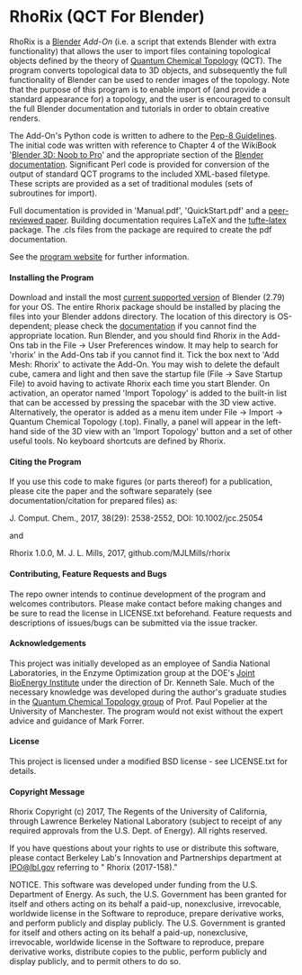 # RhoRix (QCT For Blender)

RhoRix is a [Blender](http://www.blender.org) *Add-On* (i.e. a script that extends Blender with extra functionality) that allows the user to import files containing topological objects defined by the theory of [Quantum Chemical Topology](http://www.chemistry.mcmaster.ca/bader/) (QCT). The program converts topological data to 3D objects, and subsequently the full functionality of Blender can be used to render images of the topology. Note that the purpose of this program is to enable import of (and provide a standard appearance for) a topology, and the user is encouraged to consult the full Blender documentation and tutorials in order to obtain creative renders.

The Add-On's Python code is written to adhere to the [Pep-8 Guidelines](http://www.python.org/dev/peps/pep-0008/#introduction).
The initial code was written with reference to Chapter 4 of the WikiBook '[Blender 3D: Noob to Pro](http://en.wikibooks.org/wiki/Blender_3D:_Noob_to_Pro#Table_of_Contents/)' and the appropriate section of the [Blender documentation](https://docs.blender.org/api/2.79/).
Significant Perl code is provided for conversion of the output of standard QCT programs to the included XML-based filetype. These scripts are provided as a set of traditional modules (sets of subroutines for import).

Full documentation is provided in 'Manual.pdf', 'QuickStart.pdf' and a [peer-reviewed paper](https://www.researchgate.net/publication/319407440_Rhorix_An_interface_between_quantum_chemical_topology_and_the_3D_graphics_program_f). Building documentation requires LaTeX and the [tufte-latex](https://github.com/Tufte-LaTeX/tufte-latex) package. The .cls files from the package are required to create the pdf documentation.

See the [program website](http://www.mjohnmills.com/rhorix) for further information.

#### Installing the Program

Download and install the most [current supported version](https://www.blender.org/download/) of Blender (2.79) for your OS.
The entire Rhorix package should be installed by placing the files into your Blender addons directory.
The location of this directory is OS-dependent; please check the [documentation](https://docs.blender.org/manual/en/dev/getting_started/installing/configuration/directories.html) if you cannot find the appropriate location.
Run Blender, and you should find  Rhorix in the Add-Ons tab in the File -> User Preferences window.
It may help to search for 'rhorix' in the Add-Ons tab if you cannot find it.
Tick the box next to 'Add Mesh: Rhorix' to activate the Add-On.
You may wish to delete the default cube, camera and light and then save the startup file (File -> Save Startup File) to avoid having to activate Rhorix each time you start Blender.
On activation, an operator named 'Import Topology' is added to the built-in list that can be accessed by pressing the spacebar with the 3D view active. 
Alternatively, the operator is added as a menu item under File -> Import -> Quantum Chemical Topology (.top). 
Finally, a panel will appear in the left-hand side of the 3D view with an 'Import Topology' button and a set of other useful tools.
No keyboard shortcuts are defined by Rhorix.

#### Citing the Program

If you use this code to make figures (or parts thereof) for a publication, please cite the paper and the software separately (see documentation/citation for prepared files) as:

J. Comput. Chem., 2017, 38(29): 2538-2552, DOI: 10.1002/jcc.25054

and

Rhorix 1.0.0, M. J. L. Mills, 2017, github.com/MJLMills/rhorix

#### Contributing, Feature Requests and Bugs

The repo owner intends to continue development of the program and welcomes contributors. Please make contact before making changes and be sure to read the license in LICENSE.txt beforehand. Feature requests and descriptions of issues/bugs can be submitted via the issue tracker.

#### Acknowledgements

This project was initially developed as an employee of Sandia National Laboratories, in the Enzyme Optimization group at the DOE's [Joint BioEnergy Institute](https://www.jbei.org/) under the direction of Dr. Kenneth Sale. Much of the necessary knowledge was developed during the author's graduate studies in the [Quantum Chemical Topology group](http://www.qct.manchester.ac.uk/) of Prof. Paul Popelier at the University of Manchester. The program would not exist without the expert advice and guidance of Mark Forrer.

#### License

This project is licensed under a modified BSD license - see LICENSE.txt for details.

#### Copyright Message

Rhorix Copyright (c) 2017, The Regents of the University of California, through Lawrence Berkeley National Laboratory (subject to receipt of any required approvals from the U.S. Dept. of Energy).  All rights reserved.
 
If you have questions about your rights to use or distribute this software, please contact Berkeley Lab's Innovation and Partnerships department at IPO@lbl.gov referring to " Rhorix (2017-158)."
 
NOTICE.  This software was developed under funding from the U.S. Department of Energy.  As such, the U.S. Government has been granted for itself and others acting on its behalf a paid-up, nonexclusive, irrevocable, worldwide license in the Software to reproduce, prepare derivative works, and perform publicly and display publicly. The U.S. Government is granted for itself and others acting on its behalf a paid-up, nonexclusive, irrevocable, worldwide license in the Software to reproduce, prepare derivative works, distribute copies to the public, perform publicly and display publicly, and to permit others to do so.
